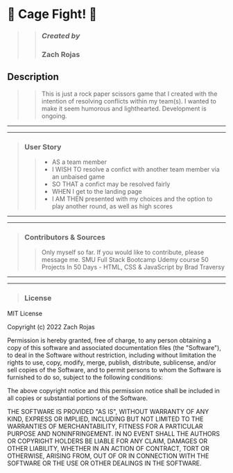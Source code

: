 #  👊 Cage Fight! 👊

>> ### *Created by*
>> ### **Zach Rojas**

## Description

>> This is just a rock paper scissors game that I created with the intention of resolving conflicts within my team(s). 
>> I wanted to make it seem humorous and lighthearted.
>> Development is ongoing.
___
___
> ### **User Story**
>> - AS a team member
>> - I WISH TO resolve a confict with another team member via an unbaised game
>> - SO THAT a confict may be resolved fairly
>> - WHEN I get to the landing page
>> - I AM THEN presented with my choices and the option to play another round, as well as high scores
___
___
> ### **Contributors & Sources**
>> Only myself so far. 
>> If you would like to contribute, please message me.
>> SMU Full Stack Bootcamp
>> Udemy course 50 Projects In 50 Days - HTML, CSS & JavaScript by Brad Traversy
___
___
> ### **License**
MIT License

Copyright (c) 2022 Zach Rojas

Permission is hereby granted, free of charge, to any person obtaining a copy
of this software and associated documentation files (the "Software"), to deal
in the Software without restriction, including without limitation the rights
to use, copy, modify, merge, publish, distribute, sublicense, and/or sell
copies of the Software, and to permit persons to whom the Software is
furnished to do so, subject to the following conditions:

The above copyright notice and this permission notice shall be included in all
copies or substantial portions of the Software.

THE SOFTWARE IS PROVIDED "AS IS", WITHOUT WARRANTY OF ANY KIND, EXPRESS OR
IMPLIED, INCLUDING BUT NOT LIMITED TO THE WARRANTIES OF MERCHANTABILITY,
FITNESS FOR A PARTICULAR PURPOSE AND NONINFRINGEMENT. IN NO EVENT SHALL THE
AUTHORS OR COPYRIGHT HOLDERS BE LIABLE FOR ANY CLAIM, DAMAGES OR OTHER
LIABILITY, WHETHER IN AN ACTION OF CONTRACT, TORT OR OTHERWISE, ARISING FROM,
OUT OF OR IN CONNECTION WITH THE SOFTWARE OR THE USE OR OTHER DEALINGS IN THE
SOFTWARE.


